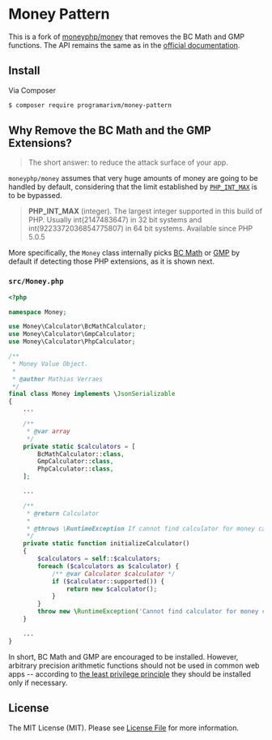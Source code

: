 # Money Pattern

This is a fork of [moneyphp/money](https://github.com/moneyphp/money) that removes the BC Math and GMP functions. The API remains the same as in the [official documentation](http://moneyphp.org/en/latest/).

## Install

Via Composer

```bash
$ composer require programarivm/money-pattern
```

## Why Remove the BC Math and the GMP Extensions?

> The short answer: to reduce the attack surface of your app.

`moneyphp/money` assumes that very huge amounts of money are going to be handled by default, considering that the limit established by [`PHP_INT_MAX`](http://php.net/manual/en/reserved.constants.php) is to be bypassed.

> **PHP_INT_MAX** (integer). The largest integer supported in this build of PHP. Usually int(2147483647) in 32 bit systems and int(9223372036854775807) in 64 bit systems. Available since PHP 5.0.5

More specifically, the `Money` class internally picks [BC Math](http://php.net/manual/en/book.bc.php) or [GMP](http://php.net/manual/en/book.gmp.php) by default if detecting those PHP extensions, as it is shown next.

### `src/Money.php`

```php
<?php

namespace Money;

use Money\Calculator\BcMathCalculator;
use Money\Calculator\GmpCalculator;
use Money\Calculator\PhpCalculator;

/**
 * Money Value Object.
 *
 * @author Mathias Verraes
 */
final class Money implements \JsonSerializable
{
    ...

    /**
     * @var array
     */
    private static $calculators = [
        BcMathCalculator::class,
        GmpCalculator::class,
        PhpCalculator::class,
    ];

    ...

    /**
     * @return Calculator
     *
     * @throws \RuntimeException If cannot find calculator for money calculations
     */
    private static function initializeCalculator()
    {
        $calculators = self::$calculators;
        foreach ($calculators as $calculator) {
            /** @var Calculator $calculator */
            if ($calculator::supported()) {
                return new $calculator();
            }
        }
        throw new \RuntimeException('Cannot find calculator for money calculations');
    }

    ...
}
```

In short, BC Math and GMP are encouraged to be installed. However, arbitrary precision arithmetic functions should not be used in common web apps -- according to [the least privilege principle](https://programarivm.com/the-least-privilege-principle-applied-to-php-bigints/) they should be installed only if necessary.

## License

The MIT License (MIT). Please see [License File](LICENSE) for more information.
